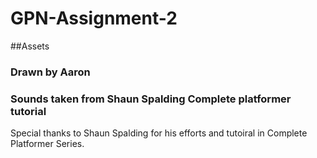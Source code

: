 # GPN-Assignment-2

##Assets
### Drawn by Aaron
### Sounds taken from Shaun Spalding Complete platformer tutorial

Special thanks to Shaun Spalding for his efforts and tutoiral in Complete Platformer Series. 
